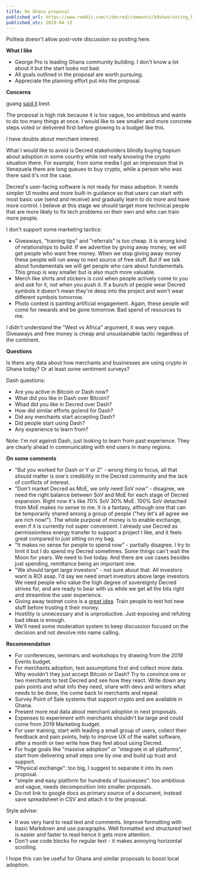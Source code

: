 ```yaml
---
title: Re Ghana proposal
published_url: https://www.reddit.com/r/decred/comments/b9vhee/voting_has_started_for_the_bring_decred_to_africa/eks6578/
published_utc: 2019-04-13
---
```


Politeia doesn't allow post-vote discussion so posting here.

**What I like**

* George Pro is leading Ghana community building. I don't know a lot about it but the start looks not bad.
* All goals outlined in the proposal are worth pursuing.
* Appreciate the planning effort put into the proposal.

**Concerns**

guang [said it](https://proposals.decred.org/proposals/dac06f18bfeb5f7667e56554774de3bb99151018ce16a64f5353bab45819763b/comments/38) best.

The proposal is high risk because it is too vague, too ambitious and wants to do too many things at once. I would like to see smaller and more concrete steps voted or delivered first before growing to a budget like this.

I have doubts about merchant interest.

What I would like to avoid is Decred stakeholders blindly buying hopium about adoption in some country while not really knowing the crypto situation there. For example, from some media I got an impression that in Venezuela there are long queues to buy crypto, while a person who was there said it's not the case.

Decred's user-facing software is not ready for mass adoption. It needs simpler UI modes and more built-in guidance so that users can start with most basic use (send and receive) and gradually learn to do more and have more control. I believe at this stage we should target more technical people that are more likely to fix tech problems on their own and who can train more people.

I don't support some marketing tactics:

* Giveaways, "training tips" and "referrals" is too cheap. It is wrong kind of relationships to build. If we advertise by giving away money, we will get people who want free money. When we stop giving away money these people will run away to next source of free stuff. But if we talk about fundamentals we will get people who care about fundamentals. This group is way smaller but is also much more valuable.
* Merch like shirts and stickers is cool when people actively come to you and _ask_ for it, not when you push it. If a bunch of people wear Decred symbols it doesn't mean they're deep into the project and won't wear different symbols tomorrow.
* Photo contest is painting artificial engagement. Again, these people will come for rewards and be gone tomorrow. Bad spend of resources to me.

I didn't understand the "West vs Africa" argument, it was very vague. Giveaways and free money is cheap and unsustainable tactic regardless of the continent.

**Questions**

Is there any data about how merchants and businesses are using crypto in Ghana today? Or at least some sentiment surveys?

Dash questions:

* Are you active in Bitcoin or Dash now?
* What did you like in Dash over Bitcoin?
* Whad did you like in Decred over Dash?
* How did similar efforts go/end for Dash?
* Did any merchants start accepting Dash?
* Did people start using Dash?
* Any experience to learn from?

Note: I'm not against Dash, just looking to learn from past experience. They are clearly ahead in communicating with end users in many regions.

**On some comments**

* "But you worked for Dash or Y or Z" - wrong thing to focus, all that should matter is one's credibility in the Decred community and the lack of conflicts of interest.
* "Don't market Decred as MoE, we only need SoV now" - disagree, we need the right balance between SoV and MoE for each stage of Decred expansion. Right now it's like 70% SoV 30% MoE. 100% SoV detached from MoE makes no sense to me. It is a fantasy, although one that can be temporarily shared among a group of people ("hey let's all agree we are rich now!"). The whole purpose of money is to enable exchange, even if it is currently not super convenient. I already use Decred as permissionless energy transfer to support a project I like, and it feels great compared to just sitting on my bag.
* "It makes no sense for people to spend now" - partially disagree. I try to limit it but I do spend my Decred sometimes. Some things can't wait the Moon for years. We need to live today. And there are use cases besides just spending, remittance being an important one.
* "We should target large investors" - not sure about that. All investors want is ROI asap. I'd say we need smart investors above large investors. We need people who value the high degree of sovereignty Decred strives for, and are ready to bear with us while we get all the bits right and streamline the user experience.
* Giving away testnet coins is a [great idea](https://proposals.decred.org/proposals/dac06f18bfeb5f7667e56554774de3bb99151018ce16a64f5353bab45819763b/comments/43). Train people to test hot new stuff before trusting it their money.
* Hostility is unnecessary and is unproductive. Just exposing and refuting bad ideas is enough.
* We'll need some moderation system to keep discussion focused on the decision and not devolve into name calling.

**Recommendation**

* For conferences, seminars and workshops try drawing from the 2019 Events budget.
* For merchants adoption, test assumptions first and collect more data. Why wouldn't they just accept Bitcoin or Dash? Try to convince one or two merchants to test Decred and see how they react. Write down any pain points and what info they need, share with devs and writers what needs to be done, the come back to merchants and repeat.
* Survey Point of Sale systems that support crypto and are available in Ghana.
* Present more real data about merchant adoption in next proposals.
* Expenses to experiment with merchants shouldn't be large and could come from 2019 Marketing budget.
* For user training, start with leading a small group of users, collect their feedback and pain points, help to improve UX of the wallet software, after a month or two write how they feel about using Decred.
* For huge goals like "massive adoption" or "integrate in all platforms", start from delivering small steps one by one and build up trust and support.
* "Physical exchange": too big, I suggest to separate it into its own proposal.
* "simple and easy platform for hundreds of businesses": too ambitious and vague, needs decomposition into smaller proposals.
* Do not link to google docs as primary source of a document, instead save spreadsheet in CSV and attach it to the proposal.

Style advise:

* It was very hard to read text and comments. Improve formatting with basic Markdown and use paragraphs. Well formatted and structured text is easier and faster to read hence it gets more attention.
* Don't use code blocks for regular text - it makes annoying horizontal scrolling.

I hope this can be useful for Ghana and similar proposals to boost local adoption.
